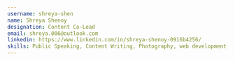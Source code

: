 ```yaml
---
username: shreya-shen
name: Shreya Shenoy
designation: Content Co-Lead
email: shreya.006@outlook.com
linkedin: https://www.linkedin.com/in/shreya-shenoy-0916b4256/
skills: Public Speaking, Content Writing, Photography, web development(basics)
---
```

